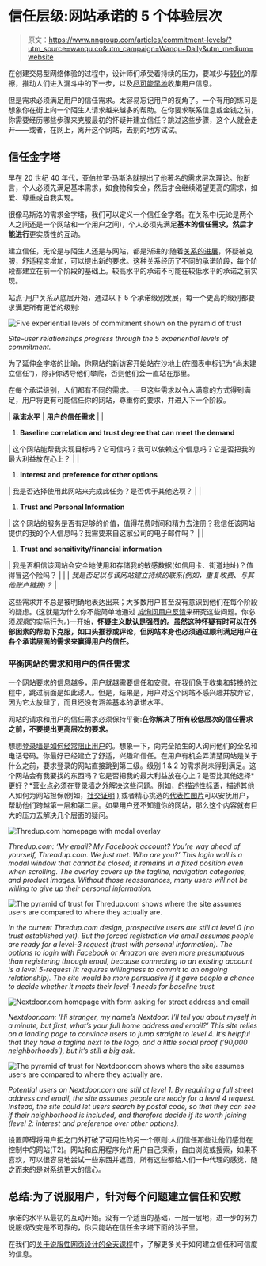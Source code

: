 # 信任层级:网站承诺的 5 个体验层次

> 原文：<https://www.nngroup.com/articles/commitment-levels/?utm_source=wanqu.co&utm_campaign=Wanqu+Daily&utm_medium=website>



在创建交易型网络体验的过程中，设计师们承受着持续的压力，要减少与[转化](https://www.nngroup.com/articles/conversion-rates/)的摩擦，推动人们进入漏斗中的下一步，以及[尽可能早地](https://www.nngroup.com/articles/content-behind-forms/)收集用户信息。

但是需求必须满足用户的信任需求。太容易忘记用户的视角了。一个有用的练习是想象你在街上向一个陌生人请求越来越多的帮助。在你要求联系信息或金钱之前，你需要经历哪些步骤来克服最初的怀疑并建立信任？跳过这些步骤，这个人就会走开——或者，在网上，离开这个网站，去别的地方试试。

## 信任金字塔

早在 20 世纪 40 年代，亚伯拉罕·马斯洛就提出了他著名的需求层次理论。他断言，个人必须先满足基本需求，如食物和安全，然后才会继续渴望更高的需求，如爱、尊重或自我实现。

很像马斯洛的需求金字塔，我们可以定义一个信任金字塔。在关系中(无论是两个人之间还是一个网站和一个用户之间)，个人必须先满足**基本的信任需求，然后才能进行**更实质性的互动。

建立信任，无论是与陌生人还是与网站，都是渐进的:随着[关系的进展](https://www.nngroup.com/articles/reciprocity-principle/)，怀疑被克服，舒适程度增加，可以提出新的要求。这种关系经历了不同的承诺阶段，每个阶段都建立在前一个阶段的基础上。较高水平的承诺不可能在较低水平的承诺之前实现。

站点-用户关系从底层开始，通过以下 5 个承诺级别发展，每一个更高的级别都要求满足所有更低的级别:

![Five experiential levels of commitment shown on the pyramid of trust](img/0d0bfac0bf4f991991ba2eab04a8f4cc.png)

*Site–user relationships progress through the 5 experiential levels of commitment.*



为了延伸金字塔的比喻，你网站的新访客开始站在沙地上(在图表中标记为“尚未建立信任”)，除非你诱导他们攀爬，否则他们会一直站在那里。

在每个承诺级别，人们都有不同的需求。一旦这些需求以令人满意的方式得到满足，用户将更有可能信任你的网站，尊重你的要求，并进入下一个阶段。

| **承诺水平** | **用户的信任需求** |
| 

1.  **Baseline correlation and trust degree that can meet the demand**

 | 这个网站能帮我实现目标吗？它可信吗？我可以依赖这个信息吗？它是否把我的最大利益放在心上？ |
| 

1.  **Interest and preference for other options**

 | 我是否选择使用此网站来完成此任务？是否优于其他选项？ |
| 

1.  **Trust and Personal Information**

 | 这个网站的服务是否有足够的价值，值得花费时间和精力去注册？我信任该网站提供的我的个人信息吗？我需要来自这家公司的电子邮件吗？ |
| 

1.  **Trust and sensitivity/financial information**

 | 我是否相信该网站会安全地使用和存储我的敏感数据(如信用卡、街道地址)？值得冒这个险吗？ |
|  | *我是否足以与该网站建立持续的联系(例如，重复收费、与其他账户链接)？* |

这些需求并不总是被明确地表达出来；大多数用户甚至没有意识到他们在每个阶段的疑虑。(这就是为什么你不能简单地通过 [*向*询问用户反馈](https://www.nngroup.com/articles/first-rule-of-usability-dont-listen-to-users/)来研究这些问题。你必须*观察*的实际行为。)一开始，**怀疑主义默认是强烈的。虽然这种怀疑有时可以在外部因素的帮助下克服，如口头推荐或评论，但网站本身也必须通过顺利满足用户在各个承诺层面的需求来赢得用户的信任。**

### 平衡网站的需求和用户的信任需求

一个网站要求的信息越多，用户就越需要信任和安慰。在我们急于收集和转换的过程中，跳过前面是如此诱人。但是，结果是，用户对这个网站不感兴趣并放弃它，因为它太放肆了，而且还没有涵盖基本的承诺水平。

网站的请求和用户的信任需求必须保持平衡:**在你解决了所有较低层次的信任需求之前，不要提出更高层次的要求。**

想想[登录墙是如何经常阻止用户](https://www.nngroup.com/articles/login-walls/)的。想象一下，向完全陌生的人询问他们的全名和电话号码。你最好已经建立了舒适，兴趣和信任。在用户有机会弄清楚网站是关于什么之前，要求登录的网站直接跳到第三级。级别 1 & 2 的需求尚未得到满足。这个网站会有我要找的东西吗？它是否把我的最大利益放在心上？是否比其他选择*更好？*营业点必须在登录墙之外解决这些问题。例如，[的描述性标语](https://www.nngroup.com/articles/tagline-blues-whats-the-site-about/)，描述其他人如何为网站担保(例如，[社交证明](https://www.nngroup.com/articles/social-proof-ux/) <u>)</u> 或者精心挑选的[代表性图片](https://www.nngroup.com/articles/image-focused-design/)可以安抚用户，帮助他们跨越第一层和第二层。如果用户还不知道你的网站，那么这个内容就有巨大的压力去解决几个层面的疑问。

![Thredup.com homepage with modal overlay](img/f4a51f305f6f906c3d2fc2de055d5532.png)

*Thredup.com: ‘My email? My Facebook account? You’re way ahead of yourself, Threadup.com. We just met. Who are you?’ This login wall is a modal window that cannot be closed; it remains in a fixed position even when scrolling. The overlay covers up the tagline, navigation categories, and product images. Without those reassurances, many users will not be willing to give up their personal information.*



![The pyramid of trust for Thredup.com shows where the site assumes users are compared to where they actually are.](img/a3b5fa7fad08a079398e40ceef1eecf1.png)

*In the current Thredup.com design, prospective users are still at level 0 (no trust established yet). But the forced registration via email assumes people are ready for a level-3 request (trust with personal information). The options to login with Facebook or Amazon are even more presumptuous than registering through email, because connecting to an existing account is a level 5-request (it requires willingness to commit to an ongoing relationship). The site would be more persuasive if it gave people a chance to decide whether it meets their level-1 needs for baseline trust.*



![Nextdoor.com homepage with form asking for street address and email](img/db3cbe9966a84c062ab299aef368e45b.png)

*Nextdoor.com: ‘Hi stranger, my name’s Nextdoor. I’ll tell you about myself in a minute, but first, what’s your full home address and email?’ This site relies on a landing page to convince users to jump straight to level 4\. It’s helpful that they have a tagline next to the logo, and a little social proof (’90,000 neighborhoods’), but it’s still a big ask.*



![The pyramid of trust for Nextdoor.com shows where the site assumes users are compared to where they actually are.](img/fe10a9397718dd135176ace027a5d885.png)

*Potential users on Nextdoor.com are still at level 1\. By requiring a full street address and email, the site assumes people are ready for a level 4 request. Instead, the site could let users search by postal code, so that they can see if their neighborhood is included, and therefore decide if its worth joining (level 2: interest and preference over other options).*



设置障碍将用户拒之门外打破了可用性的另一个原则:人们信任那些让他们感觉在控制中的网站(T2)。网站和应用程序允许用户自己探索，自由浏览或搜索，如果不喜欢，可以很容易地尝试一些东西并返回，所有这些都给人们一种代理的感觉，随之而来的是对系统更大的信心。

## 总结:为了说服用户，针对每个问题建立信任和安慰

承诺的水平从最初的互动开始。没有一个适当的基础，一层一层地，进一步的努力说服或改变是不可靠的，你只能站在信任金字塔下面的沙子里。

在我们的[关于说服性网页设计的全天课程](https://www.nngroup.com/courses/credibility-and-persuasive-web-design/)中，了解更多关于如何建立信任和可信度的信息。

